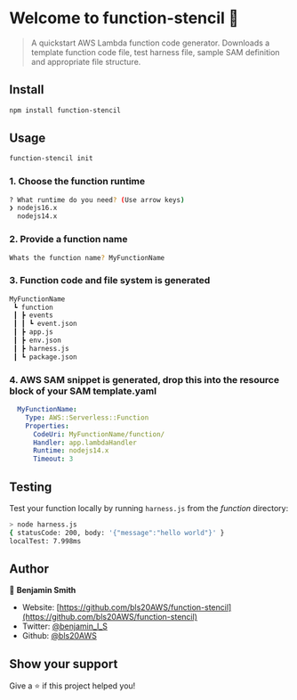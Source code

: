 # Welcome to function-stencil 👋
> A quickstart AWS Lambda function code generator. Downloads a template function code file, test harness file, sample SAM definition and appropriate file structure.

## Install

```sh
npm install function-stencil
```

## Usage

```sh
function-stencil init
```

### 1. Choose the function runtime
```sh
? What runtime do you need? (Use arrow keys)
❯ nodejs16.x 
  nodejs14.x 
```

### 2. Provide a function name
```sh
Whats the function name? MyFunctionName
```
### 3. Function code and file system is generated

```sh
MyFunctionName
 ┗ function
 ┃ ┣ events
 ┃ ┃ ┗ event.json
 ┃ ┣ app.js
 ┃ ┣ env.json
 ┃ ┣ harness.js
 ┃ ┗ package.json
```
### 4. AWS SAM snippet is generated, drop this into the resource block of your SAM template.yaml
```yaml    
  MyFunctionName:
    Type: AWS::Serverless::Function 
    Properties:
      CodeUri: MyFunctionName/function/
      Handler: app.lambdaHandler
      Runtime: nodejs14.x
      Timeout: 3 
````


## Testing

Test your function locally by running  `harness.js` from the *function* directory:

```sh
> node harness.js
{ statusCode: 200, body: '{"message":"hello world"}' }
localTest: 7.998ms
```

## Author

👤 **Benjamin Smith**

* Website: [https://github.com/bls20AWS/function-stencil](https://github.com/bls20AWS/function-stencil)
* Twitter: [@benjamin\_l\_S](https://twitter.com/benjamin\_l\_S)
* Github: [@bls20AWS](https://github.com/bls20AWS)

## Show your support

Give a ⭐️ if this project helped you!
